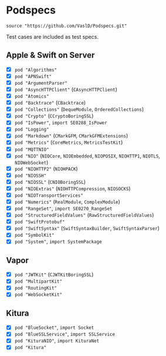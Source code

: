 # Podspecs

`source "https://github.com/VaslD/Podspecs.git"`

Test cases are included as test specs.

## Apple & Swift on Server

- [x] `pod "Algorithms"`
- [x] `pod "APNSwift"`
- [x] `pod "ArgumentParser"`
- [x] `pod "AsyncHTTPClient"` (`CAsyncHTTPClient`)
- [x] `pod "Atomics"`
- [x] `pod "Backtrace"` (`CBacktrace`)
- [x] `pod "Collections"` (`DequeModule`, `OrderedCollections`)
- [x] `pod "Crypto"` (`CCryptoBoringSSL`)
- [x] `pod "IsPower"`, `import SE0288_IsPower`
- [x] `pod "Logging"`
- [x] `pod "Markdown"` (`CMarkGFM`, `CMarkGFMExtensions`)
- [x] `pod "Metrics"` (`CoreMetrics`, `MetricsTestKit`)
- [x] `pod "MQTTNIO"`
- [x] `pod "NIO"` (`NIOCore`, `NIOEmbedded`, `NIOPOSIX`, `NIOHTTP1`, `NIOTLS`, `NIOWebSocket`)
- [x] `pod "NIOHTTP2"` (`NIOHPACK`)
- [x] `pod "NIOSSH"`
- [x] `pod "NIOSSL"` (`CNIOBoringSSL`)
- [x] `pod "NIOExtras"` (`NIOHTTPCompression`, `NIOSOCKS`)
- [x] `pod "NIOTransportServices"`
- [x] `pod "Numerics"` (`RealModule`, `ComplexModule`)
- [x] `pod "RangeSet"`, `import SE0270_RangeSet`
- [x] `pod "StructuredFieldValues"` (`RawStructuredFieldValues`)
- [x] `pod "SwiftProtobuf"`
- [x] `pod "SwiftSyntax"` (`SwiftSyntaxBuilder`, `SwiftSyntaxParser`)
- [x] `pod "SymbolKit"`
- [x] `pod "System"`, `import SystemPackage`

## Vapor

- [x] `pod "JWTKit"` (`CJWTKitBoringSSL`)
- [x] `pod "MultipartKit"`
- [x] `pod "RoutingKit"`
- [x] `pod "WebSocketKit"`

## Kitura

- [x] `pod "BlueSocket"`, `import Socket`
- [x] `pod "BlueSSLService"`, `import SSLService`
- [x] `pod "KituraNIO"`, `import KituraNet`
- [x] `pod "Kitura"`